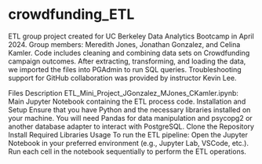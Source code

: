 # crowdfunding_ETL
ETL group project created for UC Berkeley Data Analytics Bootcamp in April 2024. Group members: Meredith Jones, Jonathan Gonzalez, and Celina Kamler.
Code includes cleaning and combining data sets on Crowdfunding campaign outcomes. After extracting, transforming, and loading the data, we imported the files into PGAdmin to run SQL queries. Troubleshooting support for GitHub collaboration was provided by instructor Kevin Lee.

Files Description
ETL_Mini_Project_JGonzalez_MJones_CKamler.ipynb: Main Jupyter Notebook containing the ETL process code.
Installation and Setup
Ensure that you have Python and the necessary libraries installed on your machine. You will need Pandas for data manipulation and psycopg2 or another database adapter to interact with PostgreSQL.
Clone the Repository
Install Required Libraries
Usage
To run the ETL pipeline:
Open the Jupyter Notebook in your preferred environment (e.g., Jupyter Lab, VSCode, etc.).
Run each cell in the notebook sequentially to perform the ETL operations.
